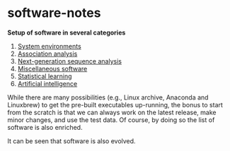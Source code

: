 # software-notes

**Setup of software in several categories**

1. [System environments](envirs)
2. [Association analysis](AA.md)
3. [Next-generation sequence analysis](NGS.md)
4. [Miscellaneous software](misc.md)
5. [Statistical learning](SL.md)
6. [Artificial intelligence](AI.md)

While there are many possibilities (e.g., Linux archive, Anaconda and Linuxbrew) to get the pre-built executables up-running, the bonus to start from the scratch is that we can always work on the latest release, make minor changes, and use the test data. Of course, by doing so the list of software is also enriched.

It can be seen that software is also evolved.
